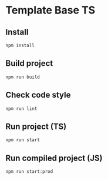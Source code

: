 # Template Base TS

## Install

```shell
npm install
```

## Build project

```shell
npm run build
```

## Check code style

```shell
npm run lint
```

## Run project (TS)

```shell
npm run start
```

## Run compiled project (JS)

```shell
npm run start:prod
```
